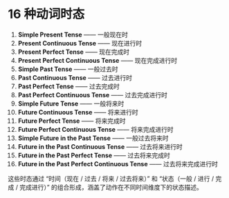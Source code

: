 #  16 种动词时态



1. **Simple Present Tense** —— 一般现在时
2. **Present Continuous Tense** —— 现在进行时
3. **Present Perfect Tense** —— 现在完成时
4. **Present Perfect Continuous Tense** —— 现在完成进行时
5. **Simple Past Tense** —— 一般过去时
6. **Past Continuous Tense** —— 过去进行时
7. **Past Perfect Tense** —— 过去完成时
8. **Past Perfect Continuous Tense** —— 过去完成进行时
9. **Simple Future Tense** —— 一般将来时
10. **Future Continuous Tense** —— 将来进行时
11. **Future Perfect Tense** —— 将来完成时
12. **Future Perfect Continuous Tense** —— 将来完成进行时
13. **Simple Future in the Past Tense** —— 一般过去将来时
14. **Future in the Past Continuous Tense** —— 过去将来进行时
15. **Future in the Past Perfect Tense** —— 过去将来完成时
16. **Future in the Past Perfect Continuous Tense** —— 过去将来完成进行时

这些时态通过 “时间（现在 / 过去 / 将来 / 过去将来）” 和 “状态（一般 / 进行 / 完成 / 完成进行）” 的组合形成，涵盖了动作在不同时间维度下的状态描述。